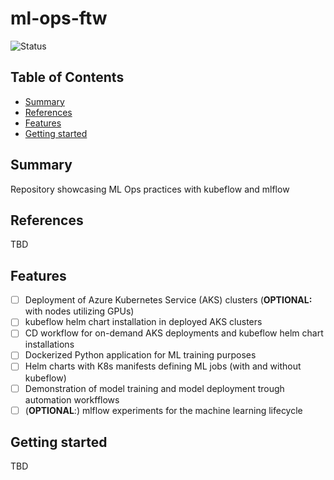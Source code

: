 # ml-ops-ftw

![Status](https://img.shields.io/badge/Status-On%20Hold-yellow)

## Table of Contents

+ [Summary](#summary)
+ [References](#references)
+ [Features](#features)
+ [Getting started](#getting-started)

## Summary

Repository showcasing ML Ops practices with kubeflow and mlflow

## References

TBD

## Features

- [ ] Deployment of Azure Kubernetes Service (AKS) clusters (**OPTIONAL:** with nodes utilizing GPUs)
- [ ] kubeflow helm chart installation in deployed AKS clusters
- [ ] CD workflow for on-demand AKS deployments and kubeflow helm chart installations
- [ ] Dockerized Python application for ML training purposes
- [ ] Helm charts with K8s manifests defining ML jobs (with and without kubeflow)
- [ ] Demonstration of model training and model deployment trough automation workfflows
- [ ] (**OPTIONAL**:) mlflow experiments for the machine learning lifecycle

## Getting started

TBD
